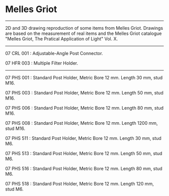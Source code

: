 # Melles Griot
-------

2D and 3D drawing reproduction of some items from Melles Griot.
Drawings are based on the measurement of real items and the Melles Griot catalogue "Melles Griot, The Pratical Application of Light" Vol. X.

-------

07 CRL 001 : Adjustable-Angle Post Connector.

07 HFR 003 : Multiple Filter Holder.

---

07 PHS 001 : Standard Post Holder, Metric Bore 12 mm. Length 30 mm, stud M16.

07 PHS 003 : Standard Post Holder, Metric Bore 12 mm. Length 50 mm, stud M16.

07 PHS 006 : Standard Post Holder, Metric Bore 12 mm. Length 80 mm, stud M16.

07 PHS 008 : Standard Post Holder, Metric Bore 12 mm. Length 1200 mm, stud M16.

07 PHS 511 : Standard Post Holder, Metric Bore 12 mm. Length 30 mm, stud M6.

07 PHS 513 : Standard Post Holder, Metric Bore 12 mm. Length 50 mm, stud M6.

07 PHS 516 : Standard Post Holder, Metric Bore 12 mm. Length 80 mm, stud M6.

07 PHS 518 : Standard Post Holder, Metric Bore 12 mm. Length 120 mm, stud M6.
